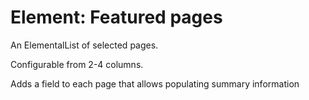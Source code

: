 # Element: Featured pages
An ElementalList of selected pages. 

Configurable from 2-4 columns. 

Adds a field to each page that allows populating summary information
